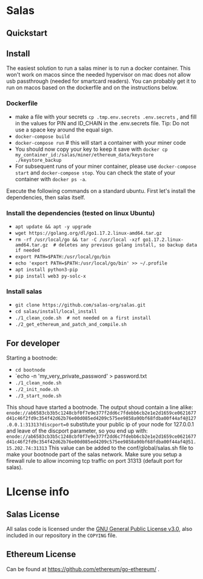 # Salas

## Quickstart


## Install

The easiest solution to run a salas miner is to run a docker container. This won't work on macos
since the needed hypervisor on mac does not allow usb passthrough (needed for smartcard readers).
You can probably get it to run on macos based on the dockerfile and on the instructions below.

### Dockerfile

+ make a file with your secrets `cp .tmp.env.secrets .env.secrets` , and fill in the values for PIN and ID_CHAIN in the .env.secrets file. Tip: Do not use a space key around the equal sign.
+ `docker-compose build`
+ `docker-compose run` # this will start a container with your miner code
+ You should now copy your key to keep it save with `docker cp my_container_id:/salas/miner/ethereum_data/keystore ./keystore_backup`
+ For subsequent runs of your miner container, please use `docker-compose start` and `docker-compose stop`. You can check the state of your container with `docker ps -a`.

Execute the following commands on a standard ubuntu. First let's install the dependencies, then salas itself.

### Install the dependencies (tested on linux Ubuntu)

+ `apt update && apt -y upgrade`
+ `wget https://golang.org/dl/go1.17.2.linux-amd64.tar.gz`
+ `rm -rf /usr/local/go && tar -C /usr/local -xzf go1.17.2.linux-amd64.tar.gz  # deletes any previous golang install, so backup data if needed`
+ `export PATH=$PATH:/usr/local/go/bin`
+ `echo 'export PATH=$PATH:/usr/local/go/bin' >> ~/.profile`
+ `apt install python3-pip`
+ `pip install web3 py-solc-x`

### Install salas

+ `git clone https://github.com/salas-org/salas.git`
+ `cd salas/install/local_install`
+ `./1_clean_code.sh  # not needed on a first install` 
+ `./2_get_ethereum_and_patch_and_compile.sh`


## For developer
Starting a bootnode:

+ `cd bootnode`
+ `echo -n 'my_very_private_password' > password.txt
+ `./1_clean_node.sh`
+ `./2_init_node.sh`
+ `./3_start_node.sh`

This shoud have started a bootnode. The output shoud contain a line alike:
`enode://ab6583cb3b5c1248cbf0f7e9e377f2dd6c7fdebb6cb2e1e2d1659ce0621677d41c46f2fd9c354f42d62b76e00d085ed4209c575ee9858a90bf68fdba00f44af4@127.0.0.1:31313?discport=0`
substitute your public ip of your node for 127.0.0.1 and leave of the discport parameter, so you end up with:
`enode://ab6583cb3b5c1248cbf0f7e9e377f2dd6c7fdebb6cb2e1e2d1659ce0621677d41c46f2fd9c354f42d62b76e00d085ed4209c575ee9858a90bf68fdba00f44af4@51.15.202.74:31313`
This value can be added to the conf/global/salas.sh file to make your bootnode part of the salas network.
Make sure you setup a firewall rule to allow incoming tcp traffic on port 31313 (default port for salas). 

# LIcense info
## Salas License

All salas code is licensed under the [GNU General Public License v3.0](https://www.gnu.org/licenses/gpl-3.0.en.html), also included in our repository in the `COPYING` file.

## Ethereum License

Can be found at https://github.com/ethereum/go-ethereum/ . 